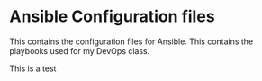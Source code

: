 # Ansible Configuration files

This contains the configuration files for Ansible.
This contains the playbooks used for my DevOps class.

This is a test